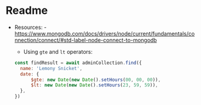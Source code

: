 # Readme

- Resources: - https://www.mongodb.com/docs/drivers/node/current/fundamentals/connection/connect/#std-label-node-connect-to-mongodb

  - Using `gte` and `lt` operators:

  ```js
  const findResult = await adminCollection.find({
  	name: 'Lemony Snicket',
  	date: {
  		$gte: new Date(new Date().setHours(00, 00, 00)),
  		$lt: new Date(new Date().setHours(23, 59, 59)),
  	},
  })
  ```
